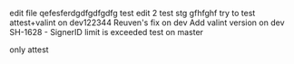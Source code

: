 
edit file qefesferdgdfgdfgdfg test
edit 2
test stg
gfhfghf
try to test attest+valint on dev122344
Reuven's fix on dev
Add valint version on dev
SH-1628 - SignerID limit is exceeded
test on master

only attest
